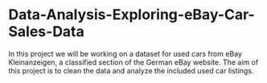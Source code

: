 # Data-Analysis-Exploring-eBay-Car-Sales-Data

In this project we will be working on a dataset for used cars from eBay Kleinanzeigen, a classified section of the German eBay website.
The aim of this project is to clean the data and analyze the included used car listings.
